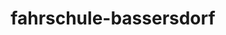---
_schema: default
title: fahrschule-bassersdorf
seo:
  description: "Fahrstunden in Bassersdorf: Persönliche Fahrlehrer:innen ✓ Top Preis-Leistungs-Verhältnis ✓ Unterstützung bis zur Prüfung"
  title: "Fahrschule Loyal Bassersdorf: Starte jetzt durch!"
  keywords:
    - fahrschule bassersdorf
    - fahrschule zürcher unterland
    - vku bassersdorf
  openGraph:
    title: "Fahrschule Loyal Bassersdorf: Starte jetzt durch!"
    description: "Fahrstunden in Bassersdorf: Persönliche Fahrlehrer:innen ✓ Top Preis-Leistungs-Verhältnis ✓ Unterstützung bis zur Prüfung"
    url: https://www.fahrschuleloyal.ch/fahrschule-bassersdorf
    type: website
    images:
      url: https://www.fahrschuleloyal.ch/loyal.logo.cdr.svg
  canonical: https://www.fahrschuleloyal.ch/fahrschule-bassersdorf
  metadatabase: https://www.fahrschuleloyal.ch/fahrschule-bassersdorf
seo_blocks:
  category: "fahrschule-bassersdorf"
  data:
    image:
      image_path: "/close-up-view-driving-instructor-holding-checklist-while-background-female-student-steering-driving-car_shrink.webp"
      alt_text: "student driver practicing parallel parking with cones"
    upperparagraph: "Willkommen bei der Fahrschule Loyal in Bassersdorf! Unsere professionellen Fahrlehrer:innen begleiten dich mit Erfahrung und Geduld auf dem Weg zu deinem Führerausweis. Egal, ob du neu startest oder bereits Übung hast – bei uns findest du die perfekte Unterstützung. Zahlreiche Fahrschüler:innen aus Bassersdorf und Umgebung haben bei uns erfolgreich ihre Prüfung bestanden."
    lowerparagraph: ""
  sections:
    - title: "Fahrstunden in Bassersdorf – ab 59.-!"
      text: "Mache deine ersten Fahrstunden in Bassersdorf mit einer Probestunde ab 59 Schweizer Franken. Unsere freundlichen und kompetenten Fahrlehrer:innen helfen dir, dich sicher im Strassenverkehr zu bewegen und bereiten dich optimal auf die Fahrprüfung vor."
    - title: "Warum Fahrschule Loyal in Bassersdorf?"
      text: "Unsere Fahrschule in Bassersdorf bietet dir eine fundierte und flexible Fahrausbildung. Wir unterstützen dich nicht nur bei Fahrstunden, sondern auch mit ergänzenden Kursen wie Verkehrskunde und Nothelfer. So bist du rundum gut vorbereitet."
    - title: "Jetzt in Bassersdorf durchstarten!"
      text: "Melde dich noch heute bei der Fahrschule Loyal in Bassersdorf an und beginne deine Reise zum Führerausweis. Unser erfahrenes Team steht dir mit Rat und Tat zur Seite und begleitet dich sicher durch deine Fahrausbildung. Jetzt Termin vereinbaren und loslegen!"

---